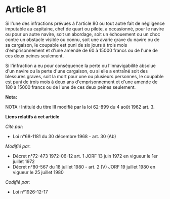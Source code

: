 # Article 81

Si l'une des infractions prévues à l'article 80 ou tout autre fait de négligence imputable au capitaine, chef de quart ou
pilote, a occasionné, pour le navire ou pour un autre navire, soit un abordage, soit un échouement ou un choc contre un
obstacle visible ou connu, soit une avarie grave du navire ou de sa cargaison, le coupable est puni de six jours à trois mois
d'emprisonnement et d'une amende de 60 à 15000 francs ou de l'une de ces deux peines seulement.

Si l'infraction a eu pour conséquence la perte ou l'innavigabilité absolue d'un navire ou la perte d'une cargaison, ou si
elle a entraîné soit des blessures graves, soit la mort pour une ou plusieurs personnes, le coupable est puni de trois mois à
deux ans d'emprisonnement et d'une amende de 180 à 15000 francs ou de l'une de ces deux peines seulement.

**Nota:**

NOTA : Intitulé du titre III modifié par la loi 62-899 du 4 août 1962 art. 3.

**Liens relatifs à cet article**

_Cité par_:

  - Loi n°68-1181 du 30 décembre 1968 - art. 30 (Ab)

_Modifié par_:

  - Décret n°72-473 1972-06-12 art. 1 JORF 13 juin 1972 en vigueur le 1er juillet 1972
  - Décret n°80-567 du 18 juillet 1980 - art. 2 (V) JORF 19 juillet 1980 en vigueur le 25 juillet 1980

_Codifié par_:

  - Loi n°1926-12-17
